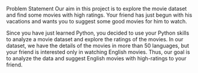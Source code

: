Problem Statement
Our aim in this project is to explore the movie dataset and find some movies with high ratings. Your friend has just begun with his vacations and wants you to suggest some good movies for him to watch.

Since you have just learned Python, you decided to use your Python skills to analyze a movie dataset and explore the ratings of the movies. In our dataset, we have the details of the movies in more than 50 languages, but your friend is interested only in watching English movies. Thus, our goal is to analyze the data and suggest English movies with high-ratings to your friend.